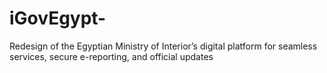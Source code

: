 # iGovEgypt-
Redesign of the Egyptian Ministry of Interior’s digital platform for seamless services, secure e-reporting, and official updates
